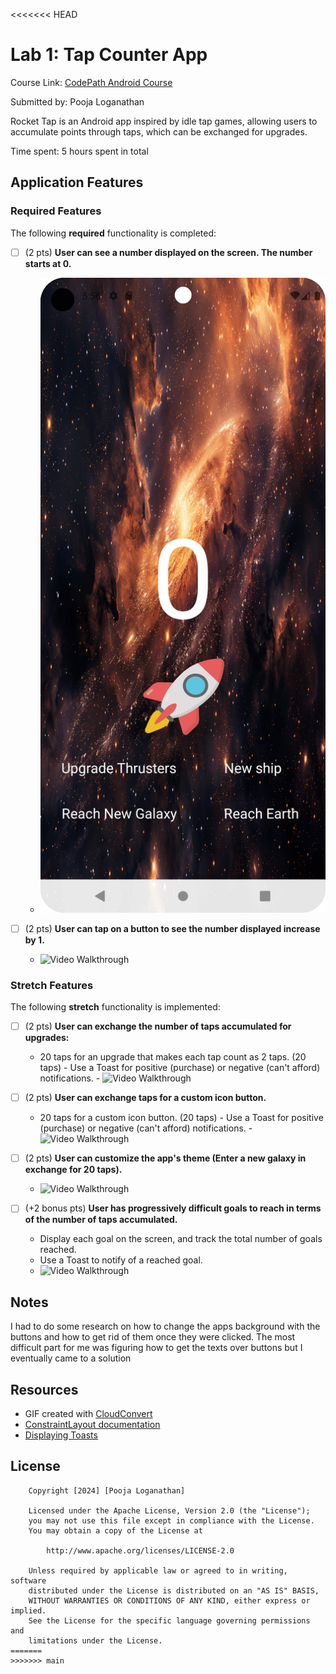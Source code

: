 <<<<<<< HEAD
# Lab 1: Tap Counter App

Course Link: [CodePath Android Course](https://courses.codepath.org/courses/and102/unit/1#!labs)

Submitted by: Pooja Loganathan

Rocket Tap is an Android app inspired by idle tap games, allowing users to accumulate points through taps, which can be exchanged for upgrades.

Time spent: 5 hours spent in total

## Application Features

### Required Features

The following **required** functionality is completed:

- [ ] (2 pts) **User can see a number displayed on the screen. The number starts at 0.**
    - <img src='./assets/requirement1.gif' title='Video Walkthrough' width='' alt='Video Walkthrough' /> <!-- Replace this link with your actual image/GIF link -->

- [ ] (2 pts) **User can tap on a button to see the number displayed increase by 1.**
    - <img src='./assets/Requirement2.gif' title='Video Walkthrough' width='' alt='Video Walkthrough' />  <!-- Replace this link with your actual image/GIF link -->

### Stretch Features

The following **stretch** functionality is implemented:

- [ ] (2 pts) **User can exchange the number of taps accumulated for upgrades:**
  - 20 taps for an upgrade that makes each tap count as 2 taps. (20 taps)
        - Use a Toast for positive (purchase) or negative (can't afford) notifications.
        - <img src='./assets/requirement3.gif' title='Video Walkthrough' width='' alt='Video Walkthrough' /> <!-- Replace this link with your actual image/GIF link -->

- [ ] (2 pts) **User can exchange taps for a custom icon button.**
  - 20 taps for a custom icon button. (20 taps)
        - Use a Toast for positive (purchase) or negative (can't afford) notifications.
        - <img src='./assets/requirement4.gif' title='Video Walkthrough' width='' alt='Video Walkthrough' /> <!-- Replace this link with your actual image/GIF link -->

- [ ] (2 pts) **User can customize the app's theme (Enter a new galaxy in exchange for 20 taps).**
    - <img src='./assets/requirement5.gif' title='Video Walkthrough' width='' alt='Video Walkthrough' /> <!-- Replace this link with your actual image/GIF link -->

- [ ] (+2 bonus pts) **User has progressively difficult goals to reach in terms of the number of taps accumulated.**
    - Display each goal on the screen, and track the total number of goals reached.
    - Use a Toast to notify of a reached goal.
    - <img src='./assets/requirement6.gif' title='Video Walkthrough' width='' alt='Video Walkthrough' /> <!-- Replace this link with your actual image/GIF link -->

## Notes

I had to do some research on how to change the apps background with the buttons and how to get rid of them once they were clicked. The most 
difficult part for me was figuring how to get the texts over buttons but I eventually came to a solution

## Resources
- GIF created with [CloudConvert](https://cloudconvert.com/)
- [ConstraintLayout documentation](https://developer.android.com/training/constraint-layout)
- [Displaying Toasts](https://guides.codepath.com/android/Displaying-Toasts)

## License

```plaintext
    Copyright [2024] [Pooja Loganathan]

    Licensed under the Apache License, Version 2.0 (the "License");
    you may not use this file except in compliance with the License.
    You may obtain a copy of the License at

        http://www.apache.org/licenses/LICENSE-2.0

    Unless required by applicable law or agreed to in writing, software
    distributed under the License is distributed on an "AS IS" BASIS,
    WITHOUT WARRANTIES OR CONDITIONS OF ANY KIND, either express or implied.
    See the License for the specific language governing permissions and
    limitations under the License.
=======
>>>>>>> main
